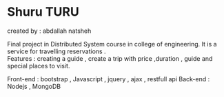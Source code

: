 # Shuru TURU
created by : abdallah natsheh
	    
Final project in Distributed System course in college of engineering.
It is a service for travelling reservations .</br>
Features : 
creating a guide , create a trip with price ,duration , guide and special places to visit.
 
Front-end :  bootstrap , Javascript , jquery , ajax , restfull api
Back-end : Nodejs , MongoDB 
